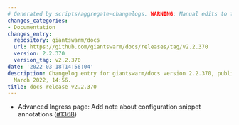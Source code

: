 ```yaml
---
# Generated by scripts/aggregate-changelogs. WARNING: Manual edits to this files will be overwritten.
changes_categories:
- Documentation
changes_entry:
  repository: giantswarm/docs
  url: https://github.com/giantswarm/docs/releases/tag/v2.2.370
  version: 2.2.370
  version_tag: v2.2.370
date: '2022-03-18T14:56:04'
description: Changelog entry for giantswarm/docs version 2.2.370, published on 18
  March 2022, 14:56.
title: docs release v2.2.370
---
```


- Advanced Ingress page: Add note about configuration snippet annotations ([#1368](https://github.com/giantswarm/docs/pull/1368))

